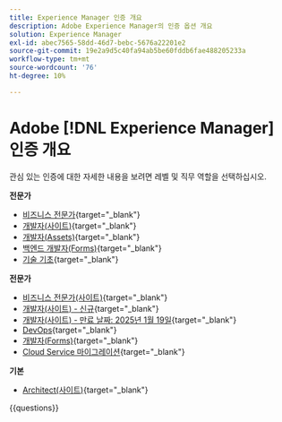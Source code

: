 ```yaml
---
title: Experience Manager 인증 개요
description: Adobe Experience Manager의 인증 옵션 개요
solution: Experience Manager
exl-id: abec7565-58dd-46d7-bebc-5676a22201e2
source-git-commit: 19e2a9d5c40fa94ab5be60fddb6fae488205233a
workflow-type: tm+mt
source-wordcount: '76'
ht-degree: 10%

---
```


# Adobe [!DNL Experience Manager] 인증 개요

관심 있는 인증에 대한 자세한 내용을 보려면 레벨 및 직무 역할을 선택하십시오.

**전문가**

* [비즈니스 전문가](https://certification.adobe.com/certification/experience-manager-business-practitioner-professional){target="_blank"} <!--AD0-E126-->
* [개발자(사이트)](https://certification.adobe.com/certification/sites-developer-professional){target="_blank"} <!--AD0-E123-->
* [개발자(Assets)](https://certification.adobe.com/certification/assets-developer-professional){target="_blank"} <!--AD0-E129-->
* [백엔드 개발자(Forms)](https://certification.adobe.com/certification/backend-developer-professional){target="_blank"} <!--AD0-E127-->
* [기술 기초](https://certification.adobe.com/certification/technical-foundations-professional){target="_blank"} <!--AD0-E132-->

**전문가**

* [비즈니스 전문가(사이트)](https://certification.adobe.com/certification/sites-business-practitioner-expert){target="_blank"} <!--AD0-E121-->
* [개발자(사이트) - 신규](https://certification.adobe.com/certification/sites-developer-expert-v2){target="_blank"} <!--AD0-E137-->
* [개발자(사이트) - 만료 날짜: 2025년 1월 19일](https://certification.adobe.com/certification/sites-developer-expert){target="_blank"} <!--AD0-E134-->
* [DevOps](https://certification.adobe.com/certification/aem-devops-engineer-expert){target="_blank"} <!--AD0-E124-->
* [개발자(Forms)](https://certification.adobe.com/certification/aem-forms-developer-expert){target="_blank"} <!--AD0-E125-->
* [Cloud Service 마이그레이션](https://certification.adobe.com/certification/cloud-service-migration-expert){target="_blank"} <!--AD0-E136-->

**기본**

* [Architect(사이트)](https://certification.adobe.com/certification/sites-architect-master){target="_blank"} <!--AD0-E117-->

{{questions}}

